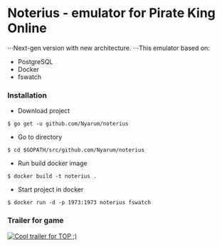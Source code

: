# Noterius - emulator for Pirate King Online

⋅⋅⋅Next-gen version with new architecture.
⋅⋅⋅This emulator based on:
- PostgreSQL
- Docker
- fswatch

### Installation

- Download project
```
$ go get -u github.com/Nyarum/noterius
```

- Go to directory
```
$ cd $GOPATH/src/github.com/Nyarum/noterius
```

- Run build docker image
```
$ docker build -t noterius .
```

- Start project in docker
```
$ docker run -d -p 1973:1973 noterius fswatch
```

### Trailer for game

[![Cool trailer for TOP ;)](http://img.youtube.com/vi/0l1TWRR5KuI/0.jpg)](http://www.youtube.com/watch?v=0l1TWRR5KuI)